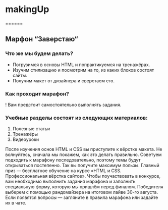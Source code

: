 # makingUp
======

Марфон “Заверстаю“
------

### Что же мы будем делать?

  - Погрузимся в основы HTML и попрактикуемся на тренажёрах.
  - Изучим стилизацию и посмотрим на то, из каких блоков состоят сайты.
  - Получим макет от дизайнера и сверстаем его.

### Как проходит марафон?

! Вам предстоит самостоятельно выполнять задания.

### Учебные разделы состоят из следующих материалов:
  1. Полезные статьи
  2. Тренажёры
  3. Видеоуроки

После изучения основ HTML и CSS вы приступите к вёрстке макета. Не волнуйтесь, сначала мы покажем, как это делать правильно.
Советуем подходить к марафону последовательно, поэтому темы будут открываться постепенно. Так вы получите максимум пользы.
Главный приз — бесплатное обучение на курсе «HTML и CSS. Профессиональная вёрстка сайтов». Чтобы поучаствовать в конкурсе, вам необходимо выполнить задания марафона и заполнить специальную форму, которую мы пришлём перед финалом. Победителя выберем с помощью рандомайзера на итоговом лайве 30-го августа.
Если появятся вопросы — загляните в правила марафона или задайте их в чате.
